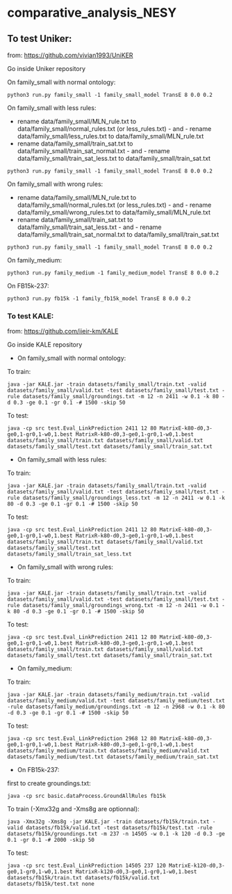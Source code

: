 # comparative_analysis_NESY

## To test Uniker:
from: https://github.com/vivian1993/UniKER

Go inside Uniker repository

On family_small with normal ontology:
```
python3 run.py family_small -1 family_small_model TransE 8 0.0 0.2
```

On family_small with less rules:
- rename data/family_small/MLN_rule.txt to data/family_small/normal_rules.txt (or less_rules.txt) - and - rename data/family_small/less_rules.txt to data/family_small/MLN_rule.txt
- rename data/family_small/train_sat.txt to data/family_small/train_sat_normal.txt - and - rename data/family_small/train_sat_less.txt to data/family_small/train_sat.txt
```
python3 run.py family_small -1 family_small_model TransE 8 0.0 0.2
```

On family_small with wrong rules:
- rename data/family_small/MLN_rule.txt to data/family_small/normal_rules.txt (or less_rules.txt) - and - rename data/family_small/wrong_rules.txt to data/family_small/MLN_rule.txt
- rename data/family_small/train_sat.txt to data/family_small/train_sat_less.txt - and - rename data/family_small/train_sat_normal.txt to data/family_small/train_sat.txt
```
python3 run.py family_small -1 family_small_model TransE 8 0.0 0.2
```

On family_medium:
```
python3 run.py family_medium -1 family_medium_model TransE 8 0.0 0.2
```

On FB15k-237:
```
python3 run.py fb15k -1 family_fb15k_model TransE 8 0.0 0.2
```



### To test KALE:
from: https://github.com/iieir-km/KALE

Go inside KALE repository

  - On family_small with normal ontology:

To train:
```
java -jar KALE.jar -train datasets/family_small/train.txt -valid datasets/family_small/valid.txt -test datasets/family_small/test.txt -rule datasets/family_small/groundings.txt -m 12 -n 2411 -w 0.1 -k 80 -d 0.3 -ge 0.1 -gr 0.1 -# 1500 -skip 50
```
To test:
```
java -cp src test.Eval_LinkPrediction 2411 12 80 MatrixE-k80-d0,3-ge0,1-gr0,1-w0,1.best MatrixR-k80-d0,3-ge0,1-gr0,1-w0,1.best datasets/family_small/train.txt datasets/family_small/valid.txt datasets/family_small/test.txt datasets/family_small/train_sat.txt
```


  - On family_small with less rules:

To train:
```
java -jar KALE.jar -train datasets/family_small/train.txt -valid datasets/family_small/valid.txt -test datasets/family_small/test.txt -rule datasets/family_small/groundings_less.txt -m 12 -n 2411 -w 0.1 -k 80 -d 0.3 -ge 0.1 -gr 0.1 -# 1500 -skip 50
```
To test:
```
java -cp src test.Eval_LinkPrediction 2411 12 80 MatrixE-k80-d0,3-ge0,1-gr0,1-w0,1.best MatrixR-k80-d0,3-ge0,1-gr0,1-w0,1.best datasets/family_small/train.txt datasets/family_small/valid.txt datasets/family_small/test.txt datasets/family_small/train_sat_less.txt
```




  - On family_small with wrong rules:

To train:
```
java -jar KALE.jar -train datasets/family_small/train.txt -valid datasets/family_small/valid.txt -test datasets/family_small/test.txt -rule datasets/family_small/groundings_wrong.txt -m 12 -n 2411 -w 0.1 -k 80 -d 0.3 -ge 0.1 -gr 0.1 -# 1500 -skip 50
```
To test:
```
java -cp src test.Eval_LinkPrediction 2411 12 80 MatrixE-k80-d0,3-ge0,1-gr0,1-w0,1.best MatrixR-k80-d0,3-ge0,1-gr0,1-w0,1.best datasets/family_small/train.txt datasets/family_small/valid.txt datasets/family_small/test.txt datasets/family_small/train_sat.txt
```




  - On family_medium:

To train:
```
java -jar KALE.jar -train datasets/family_medium/train.txt -valid datasets/family_medium/valid.txt -test datasets/family_medium/test.txt -rule datasets/family_medium/groundings.txt -m 12 -n 2968 -w 0.1 -k 80 -d 0.3 -ge 0.1 -gr 0.1 -# 1500 -skip 50
```
To test:
```
java -cp src test.Eval_LinkPrediction 2968 12 80 MatrixE-k80-d0,3-ge0,1-gr0,1-w0,1.best MatrixR-k80-d0,3-ge0,1-gr0,1-w0,1.best datasets/family_medium/train.txt datasets/family_medium/valid.txt datasets/family_medium/test.txt datasets/family_medium/train_sat.txt
```




  - On FB15k-237:

first to create groundings.txt: 
```
java -cp src basic.dataProcess.GroundAllRules fb15k
```
To train (-Xmx32g and -Xms8g are optionnal):
```
java -Xmx32g -Xms8g -jar KALE.jar -train datasets/fb15k/train.txt -valid datasets/fb15k/valid.txt -test datasets/fb15k/test.txt -rule datasets/fb15k/groundings.txt -m 237 -n 14505 -w 0.1 -k 120 -d 0.3 -ge 0.1 -gr 0.1 -# 2000 -skip 50
```
To test:
```
java -cp src test.Eval_LinkPrediction 14505 237 120 MatrixE-k120-d0,3-ge0,1-gr0,1-w0,1.best MatrixR-k120-d0,3-ge0,1-gr0,1-w0,1.best datasets/fb15k/train.txt datasets/fb15k/valid.txt datasets/fb15k/test.txt none
```
